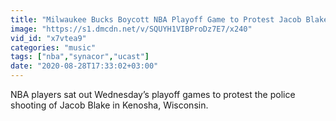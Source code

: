 ```yaml
---
title: "Milwaukee Bucks Boycott NBA Playoff Game to Protest Jacob Blake Shooting RS News 8 27 20"
image: "https://s1.dmcdn.net/v/SQUYH1VIBProDz7E7/x240"
vid_id: "x7vtea9"
categories: "music"
tags: ["nba","synacor","ucast"]
date: "2020-08-28T17:33:02+03:00"
---
```

NBA players sat out Wednesday’s playoff games to protest the police shooting of Jacob Blake in Kenosha, Wisconsin.
